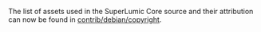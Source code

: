 The list of assets used in the SuperLumic Core source and their attribution can now be found in [contrib/debian/copyright](../contrib/debian/copyright).
